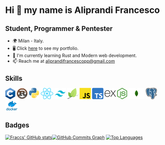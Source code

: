 # Hi 👋 my name is Aliprandi Francesco

## Student, Programmer & Pentester

- 🌍 Milan - Italy.
- 🖥️ Click [here](https://aliprandi-francesco-portfolio.herokuapp.com) to see my portfolio.
- 🚀 I'm currently learning Rust and Modern web development.
- 📫 Reach me at aliprandifrancescopp@gmail.com

## Skills

<span><img src="./imgs/c.png" height="36" alt="C"/></span>
<span><img src="./imgs/rust.png" height="36" alt="Rust"/></span>
<span><img src="./imgs/python.png" height="36" alt="Python"/></span>
<span><img src="./imgs/react.png" height="36" alt="React"/></span>
<span><img src="./imgs/tailwind.png" height="36" alt="Tailwind"/></span>
<span><img src="./imgs/leaflet.png" height="36" alt="LeafletJS"/></span>
<span><img src="./imgs/javascript.png" height="36" alt="JavaScript"/></span>
<span><img src="./imgs/typescript.png" height="36" alt="TypeScript"/></span>
<span><img src="./imgs/express.png" height="36" alt="Express"/></span>
<span><img src="./imgs/node.png" height="36" alt="NodeJS"/></span>
<span><img src="./imgs/mongodb.png" height="36" alt="Mongodb"/></span>
<span><img src="./imgs/postgres.png" height="36" alt="Postgres"/></span>
<span><img src="./imgs/docker.png" height="36" alt="Docker"/></span>

## Badges

<a href="https://github.com/Fraccs"><img src="https://github-readme-stats.vercel.app/api?username=Fraccs&show_icons=true&hide=&count_private=true&title_color=0891b2&text_color=ffffff&icon_color=0891b2&bg_color=1c1917&hide_border=true&show_icons=true" alt="Fraccs' GitHub stats"/></a><a href="https://github.com/Fraccs"><img src="https://activity-graph.herokuapp.com/graph?username=Fraccs&bg_color=1c1917&color=ffffff&line=0891b2&point=ffffff&area_color=1c1917&area=true&hide_border=true&custom_title=GitHub%20Commits%20Graph" alt="GitHub Commits Graph"/></a>
<a href="https://github.com/Fraccs"><img src="https://github-readme-stats.vercel.app/api/top-langs/?username=Fraccs&langs_count=5&title_color=0891b2&text_color=ffffff&icon_color=0891b2&bg_color=1c1917&hide_border=true&locale=en&custom_title=Top%205%20Public%20Languages" alt="Top Languages"/></a>
